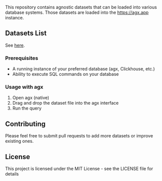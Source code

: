 
This repository contains agnostic datasets that can be loaded into various database systems. Those datasets are loaded into the https://agx.app instance.



## Datasets List

See [here](datasets.md).

### Prerequisites

- A running instance of your preferred database (agx, Clickhouse, etc.)
- Ability to execute SQL commands on your database

### Usage with agx

1. Open agx (native)
2. Drag and drop the dataset file into the agx interface
3. Run the query

## Contributing

Please feel free to submit pull requests to add more datasets or improve existing ones.

## License

This project is licensed under the MIT License - see the LICENSE file for details
